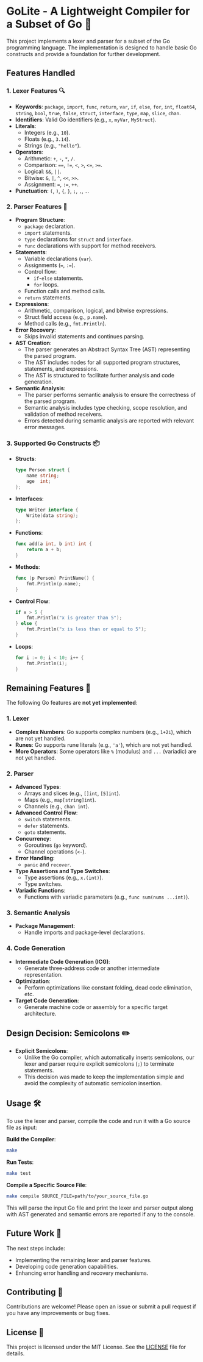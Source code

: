 # GoLite - A Lightweight Compiler for a Subset of Go 🚀

This project implements a lexer and parser for a subset of the Go programming language. The implementation is designed to handle basic Go constructs and provide a foundation for further development.

## Features Handled

### 1. Lexer Features 🔍
- **Keywords**: `package`, `import`, `func`, `return`, `var`, `if`, `else`, `for`, `int`, `float64`, `string`, `bool`, `true`, `false`, `struct`, `interface`, `type`, `map`, `slice`, `chan`.
- **Identifiers**: Valid Go identifiers (e.g., `x`, `myVar`, `MyStruct`).
- **Literals**:
  - Integers (e.g., `10`).
  - Floats (e.g., `3.14`).
  - Strings (e.g., `"hello"`).
- **Operators**:
  - Arithmetic: `+`, `-`, `*`, `/`.
  - Comparison: `==`, `!=`, `<`, `>`, `<=`, `>=`.
  - Logical: `&&`, `||`.
  - Bitwise: `&`, `|`, `^`, `<<`, `>>`.
  - Assignment: `=`, `:=`, `++`.
- **Punctuation**: `(`, `)`, `{`, `}`, `;`, `,`, `.`.

### 2. Parser Features 🔧
- **Program Structure**:
  - `package` declaration.
  - `import` statements.
  - `type` declarations for `struct` and `interface`.
  - `func` declarations with support for method receivers.
- **Statements**:
  - Variable declarations (`var`).
  - Assignments (`=`, `:=`).
  - Control flow:
    - `if`-`else` statements.
    - `for` loops.
  - Function calls and method calls.
  - `return` statements.
- **Expressions**:
  - Arithmetic, comparison, logical, and bitwise expressions.
  - Struct field access (e.g., `p.name`).
  - Method calls (e.g., `fmt.Println`).
- **Error Recovery**:
  - Skips invalid statements and continues parsing.
- **AST Creation**:
  - The parser generates an Abstract Syntax Tree (AST) representing the parsed program.
  - The AST includes nodes for all supported program structures, statements, and expressions.
  - The AST is structured to facilitate further analysis and code generation.
- **Semantic Analysis**:
  - The parser performs semantic analysis to ensure the correctness of the parsed program.
  - Semantic analysis includes type checking, scope resolution, and validation of method receivers.
  - Errors detected during semantic analysis are reported with relevant error messages.

### 3. Supported Go Constructs 📦
- **Structs**:
  ```go
  type Person struct {
      name string;
      age  int;
  };
  ```
- **Interfaces**:
  ```go
  type Writer interface {
      Write(data string);
  };
  ```
- **Functions**:
  ```go
  func add(a int, b int) int {
      return a + b;
  }
  ```
- **Methods**:
  ```go
  func (p Person) PrintName() {
      fmt.Println(p.name);
  }
  ```
- **Control Flow**:
  ```go
  if x > 5 {
      fmt.Println("x is greater than 5");
  } else {
      fmt.Println("x is less than or equal to 5");
  }
  ```
- **Loops**:
  ```go
  for i := 0; i < 10; i++ {
      fmt.Println(i);
  }
  ```

## Remaining Features 🚧

The following Go features are **not yet implemented**:

### 1. Lexer
- **Complex Numbers**: Go supports complex numbers (e.g., `1+2i`), which are not yet handled.
- **Runes**: Go supports rune literals (e.g., `'a'`), which are not yet handled.
- **More Operators**: Some operators like `%` (modulus) and `...` (variadic) are not yet handled.

### 2. Parser
- **Advanced Types**:
  - Arrays and slices (e.g., `[]int`, `[5]int`).
  - Maps (e.g., `map[string]int`).
  - Channels (e.g., `chan int`).
- **Advanced Control Flow**:
  - `switch` statements.
  - `defer` statements.
  - `goto` statements.
- **Concurrency**:
  - Goroutines (`go` keyword).
  - Channel operations (`<-`).
- **Error Handling**:
  - `panic` and `recover`.
- **Type Assertions and Type Switches**:
  - Type assertions (e.g., `x.(int)`).
  - Type switches.
- **Variadic Functions**:
  - Functions with variadic parameters (e.g., `func sum(nums ...int)`).

### 3. Semantic Analysis
- **Package Management**:
  - Handle imports and package-level declarations.

### 4. Code Generation
- **Intermediate Code Generation (ICG)**:
  - Generate three-address code or another intermediate representation.
- **Optimization**:
  - Perform optimizations like constant folding, dead code elimination, etc.
- **Target Code Generation**:
  - Generate machine code or assembly for a specific target architecture.

## Design Decision: Semicolons ✏️
- **Explicit Semicolons**:
  - Unlike the Go compiler, which automatically inserts semicolons, our lexer and parser require explicit semicolons (`;`) to terminate statements.
  - This decision was made to keep the implementation simple and avoid the complexity of automatic semicolon insertion.

## Usage 🛠️

To use the lexer and parser, compile the code and run it with a Go source file as input:

**Build the Compiler**:
```sh
make
```
**Run Tests**:
```sh
make test
```
**Compile a Specific Source File**:
```sh
make compile SOURCE_FILE=path/to/your_source_file.go
```

This will parse the input Go file and print the lexer and parser output along with AST generated and semantic errors are reported if any to the console.

## Future Work 🔮

The next steps include:
- Implementing the remaining lexer and parser features.
- Developing code generation capabilities.
- Enhancing error handling and recovery mechanisms.

## Contributing 🤝

Contributions are welcome! Please open an issue or submit a pull request if you have any improvements or bug fixes.

## License 📜

This project is licensed under the MIT License. See the [LICENSE](LICENSE) file for details.
